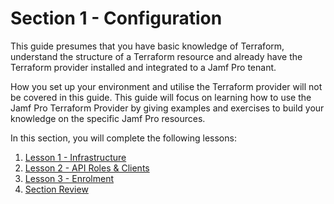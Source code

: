 # Section 1 - Configuration

This guide presumes that you have basic knowledge of Terraform, understand the structure of a Terraform resource and already have the Terraform provider installed and integrated to a Jamf Pro tenant.

How you set up your environment and utilise the Terraform provider will not be covered in this guide. This guide will focus on learning how to use the Jamf Pro Terraform Provider by giving examples and exercises to build your knowledge on the specific Jamf Pro resources.

In this section, you will complete the following lessons:

1. [Lesson 1 - Infrastructure](/support_materials/Section%201%20-%20Configuration/Lesson%201%20-%20Infrastructure/Lesson%201%20-%20Infrastructure.md)
2. [Lesson 2 - API Roles & Clients](/support_materials/Section%201%20-%20Configuration/Lesson%202%20-%20API%20Roles%20&%20Clients/Lesson%202%20-%20API%20Roles%20&%20Clients.md)
3. [Lesson 3 - Enrolment](/support_materials/Section%201%20-%20Configuration/Lesson%203%20-%20Enrolment/Lesson%203%20-%20Enrolment.md)
4. [Section Review](/support_materials/Section%201%20-%20Configuration/Section%201%20Review/Section%201%20Review.md)
